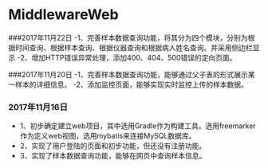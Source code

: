 # MiddlewareWeb

###2017年11月22日
-1、完善样本数据查询功能，将其分为四个模块，分别为根据时间查询、根据样本查询、根据仪器查询和根据病人姓名查询。并采用侧边栏显示
-2、增加HTTP错误异常处理，添加400、404、500错误的定向页面。

###2017年11月20日
-1、完善样本数据查询功能，能够通过父子表的形式展示某一样本的详细信息。
-2、添加监控页面，能够实现实时监控上传的样本数据。

### 2017年11月16日
- 1、初步确定建立web项目，其中选用Gradle作为构建工具。选用freemarker作为定义web视图，选用mybatis来连接MySQL数据库。
- 2、实现了用户登陆的页面和初步功能，但还没有注册功能。
- 3、实现了样本数据查询功能，能够在网页中查询样本信息。

